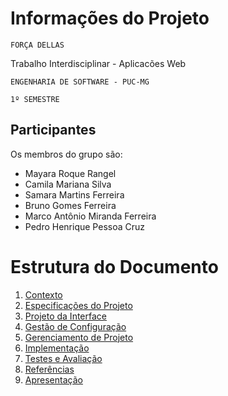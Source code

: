 # Informações do Projeto
`FORÇA DELLAS`  

Trabalho Interdisciplinar - Aplicacões Web

`ENGENHARIA DE SOFTWARE - PUC-MG`

`1º SEMESTRE`

## Participantes

Os membros do grupo são: 
* Mayara Roque Rangel
* Camila Mariana Silva
* Samara Martins Ferreira
* Bruno Gomes Ferreira
* Marco Antônio Miranda Ferreira
* Pedro Henrique Pessoa Cruz

# Estrutura do Documento

1. [Contexto](1-Contexto.md)
2. [Especificações do Projeto](2-Especificação.md)
3. [Projeto da Interface](3-Interface.md)
4. [Gestão de Configuração](4-Gestão-Configuração.md)
5. [Gerenciamento de Projeto](5-Gerenciamento-Projeto.md)
6. [Implementação](6-Implementação.md)
7. [Testes e Avaliação](7-Testes.md)
8. [Referências](8-Referências.md)
9. [Apresentação](9-Apresentação.md)